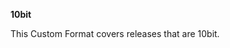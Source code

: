 <!-- markdownlint-disable MD041-->
**10bit**<br>

This Custom Format covers releases that are 10bit.
<!-- markdownlint-enable MD041-->
